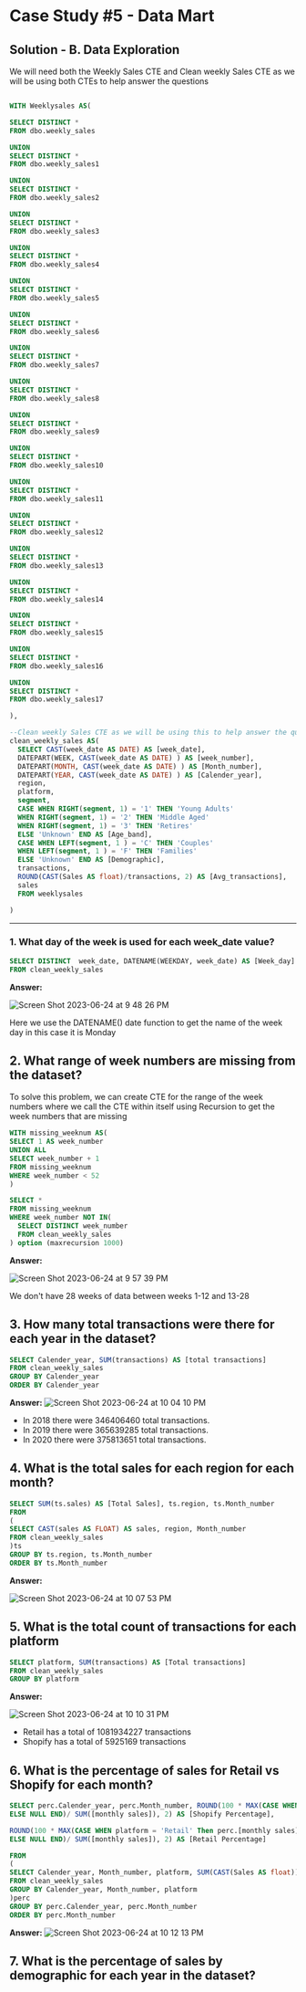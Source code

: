 # Case Study #5 - Data Mart

## Solution - B. Data Exploration

We will need both the Weekly Sales CTE and Clean weekly Sales CTE as we will be using both CTEs  to help answer the questions


````sql

WITH Weeklysales AS(

SELECT DISTINCT *
FROM dbo.weekly_sales

UNION 
SELECT DISTINCT *
FROM dbo.weekly_sales1

UNION 
SELECT DISTINCT *
FROM dbo.weekly_sales2

UNION 
SELECT DISTINCT *
FROM dbo.weekly_sales3

UNION 
SELECT DISTINCT *
FROM dbo.weekly_sales4

UNION 
SELECT DISTINCT *
FROM dbo.weekly_sales5

UNION 
SELECT DISTINCT *
FROM dbo.weekly_sales6

UNION 
SELECT DISTINCT *
FROM dbo.weekly_sales7

UNION 
SELECT DISTINCT *
FROM dbo.weekly_sales8

UNION 
SELECT DISTINCT *
FROM dbo.weekly_sales9

UNION 
SELECT DISTINCT *
FROM dbo.weekly_sales10

UNION 
SELECT DISTINCT *
FROM dbo.weekly_sales11

UNION 
SELECT DISTINCT *
FROM dbo.weekly_sales12

UNION 
SELECT DISTINCT *
FROM dbo.weekly_sales13

UNION 
SELECT DISTINCT *
FROM dbo.weekly_sales14

UNION 
SELECT DISTINCT *
FROM dbo.weekly_sales15

UNION 
SELECT DISTINCT *
FROM dbo.weekly_sales16

UNION 
SELECT DISTINCT *
FROM dbo.weekly_sales17

),

--Clean weekly Sales CTE as we will be using this to help answer the questions
clean_weekly_sales AS(
  SELECT CAST(week_date AS DATE) AS [week_date],
  DATEPART(WEEK, CAST(week_date AS DATE) ) AS [week_number],
  DATEPART(MONTH, CAST(week_date AS DATE) ) AS [Month_number],
  DATEPART(YEAR, CAST(week_date AS DATE) ) AS [Calender_year],
  region,
  platform,
  segment,
  CASE WHEN RIGHT(segment, 1) = '1' THEN 'Young Adults'
  WHEN RIGHT(segment, 1) = '2' THEN 'Middle Aged'
  WHEN RIGHT(segment, 1) = '3' THEN 'Retires'
  ELSE 'Unknown' END AS [Age_band],
  CASE WHEN LEFT(segment, 1 ) = 'C' THEN 'Couples'
  WHEN LEFT(segment, 1 ) = 'F' THEN 'Families'
  ELSE 'Unknown' END AS [Demographic],
  transactions,
  ROUND(CAST(Sales AS float)/transactions, 2) AS [Avg_transactions],
  sales
  FROM weeklysales

)

````
***

### 1. What day of the week is used for each week_date value?


````sql
SELECT DISTINCT  week_date, DATENAME(WEEKDAY, week_date) AS [Week_day]
FROM clean_weekly_sales
````

**Answer:**

![Screen Shot 2023-06-24 at 9 48 26 PM](https://github.com/KennethManzi1/8-week-SQL-Challenge/assets/120513764/714a5c26-8b0f-48df-897d-526beab3a369)

Here we use the DATENAME() date function to get the name of the week day in this case it is Monday


## 2. What range of week numbers are missing from the dataset?

To solve this problem, we can create CTE for the range of the week numbers where we call the CTE within itself using Recursion to get the week numbers that are missing


````sql
WITH missing_weeknum AS(
SELECT 1 AS week_number
UNION ALL
SELECT week_number + 1
FROM missing_weeknum
WHERE week_number < 52
)

SELECT *
FROM missing_weeknum
WHERE week_number NOT IN(
  SELECT DISTINCT week_number
  FROM clean_weekly_sales
) option (maxrecursion 1000)

````

**Answer:**

![Screen Shot 2023-06-24 at 9 57 39 PM](https://github.com/KennethManzi1/8-week-SQL-Challenge/assets/120513764/07148554-cb30-406c-a134-3301002caa40)

We don't have 28 weeks of data between weeks 1-12 and 13-28

## 3. How many total transactions were there for each year in the dataset?
````sql
SELECT Calender_year, SUM(transactions) AS [total transactions]
FROM clean_weekly_sales
GROUP BY Calender_year
ORDER BY Calender_year

````

**Answer:**
![Screen Shot 2023-06-24 at 10 04 10 PM](https://github.com/KennethManzi1/8-week-SQL-Challenge/assets/120513764/ed193b13-1737-47fc-b5dd-f1b939b71462)

- In 2018 there were 346406460 total transactions.
- In 2019 there were 365639285 total transactions.
- In 2020 there were 375813651 total transactions.

## 4. What is the total sales for each region for each month?

````sql
SELECT SUM(ts.sales) AS [Total Sales], ts.region, ts.Month_number
FROM
(
SELECT CAST(sales AS FLOAT) AS sales, region, Month_number
FROM clean_weekly_sales
)ts
GROUP BY ts.region, ts.Month_number
ORDER BY ts.Month_number

````
**Answer:**

![Screen Shot 2023-06-24 at 10 07 53 PM](https://github.com/KennethManzi1/8-week-SQL-Challenge/assets/120513764/1b5f36ad-0371-40dc-a27c-3e930f4d7887)


## 5. What is the total count of transactions for each platform

````sql
SELECT platform, SUM(transactions) AS [Total transactions]
FROM clean_weekly_sales
GROUP BY platform
````

**Answer:**

![Screen Shot 2023-06-24 at 10 10 31 PM](https://github.com/KennethManzi1/8-week-SQL-Challenge/assets/120513764/c85f18ac-1259-4d9b-88bf-89b58d05b3c6)

- Retail has a total of 1081934227 transactions
- Shopify has a total of 5925169 transactions

## 6. What is the percentage of sales for Retail vs Shopify for each month?

````sql
SELECT perc.Calender_year, perc.Month_number, ROUND(100 * MAX(CASE WHEN platform = 'Shopify' Then perc.[monthly sales]
ELSE NULL END)/ SUM([monthly sales]), 2) AS [Shopify Percentage],

ROUND(100 * MAX(CASE WHEN platform = 'Retail' Then perc.[monthly sales]
ELSE NULL END)/ SUM([monthly sales]), 2) AS [Retail Percentage]

FROM
(
SELECT Calender_year, Month_number, platform, SUM(CAST(Sales AS float)) AS [monthly sales]
FROM clean_weekly_sales
GROUP BY Calender_year, Month_number, platform
)perc 
GROUP BY perc.Calender_year, perc.Month_number
ORDER BY perc.Month_number
````
**Answer:**
![Screen Shot 2023-06-24 at 10 12 13 PM](https://github.com/KennethManzi1/8-week-SQL-Challenge/assets/120513764/e3b6f1e0-73cc-4a8b-89eb-c378a2585b4d)

## 7. What is the percentage of sales by demographic for each year in the dataset?

